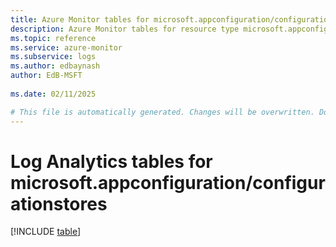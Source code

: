 ```yaml
---
title: Azure Monitor tables for microsoft.appconfiguration/configurationstores
description: Azure Monitor tables for resource type microsoft.appconfiguration/configurationstores
ms.topic: reference
ms.service: azure-monitor
ms.subservice: logs
ms.author: edbaynash
author: EdB-MSFT
   
ms.date: 02/11/2025

# This file is automatically generated. Changes will be overwritten. Do not change this file directly.
---
```


# Log Analytics tables for microsoft.appconfiguration/configurationstores  

[!INCLUDE [table](~/reusable-content/ce-skilling/azure/includes/azure-monitor/reference/tables/microsoft-appconfiguration_configurationstores-include.md)]


